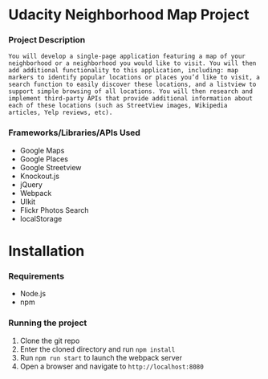 # Udacity Neighborhood Map Project

### Project Description

```You will develop a single-page application featuring a map of your neighborhood or a neighborhood you would like to visit. You will then add additional functionality to this application, including: map markers to identify popular locations or places you’d like to visit, a search function to easily discover these locations, and a listview to support simple browsing of all locations. You will then research and implement third-party APIs that provide additional information about each of these locations (such as StreetView images, Wikipedia articles, Yelp reviews, etc).```

### Frameworks/Libraries/APIs Used

* Google Maps
* Google Places
* Google Streetview
* Knockout.js
* jQuery
* Webpack
* UIkit
* Flickr Photos Search
* localStorage

# Installation

### Requirements

* Node.js
* npm

### Running the project

1. Clone the git repo
2. Enter the cloned directory and run `npm install`  
3. Run `npm run start` to launch the webpack server
4. Open a browser and navigate to `http://localhost:8080`